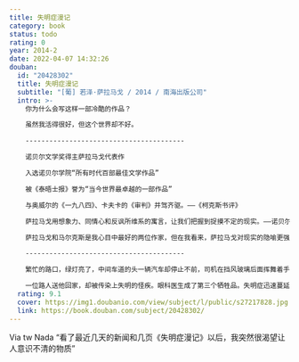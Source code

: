 ```yaml
---
title: 失明症漫记
category: book
status: todo
rating: 0
year: 2014-2
date: 2022-04-07 14:32:26
douban:
  id: "20428302"
  title: 失明症漫记
  subtitle: "[葡] 若泽·萨拉马戈 / 2014 / 南海出版公司"
  intro: >-
    你为什么会写这样一部冷酷的作品？

    虽然我活得很好，但这个世界却不好。

    ----------------------------------------

    诺贝尔文学奖得主萨拉马戈代表作

    入选诺贝尔学院“所有时代百部最佳文学作品”

    被《泰晤士报》誉为“当今世界最卓越的一部作品”

    与奥威尔的《一九八四》、卡夫卡的《审判》并驾齐驱。——《柯克斯书评》

    萨拉马戈用想象力、同情心和反讽所维系的寓言，让我们把握到捉摸不定的现实。——诺贝尔颁奖辞

    萨拉马戈和马尔克斯是我心目中最好的两位作家，但在我看来，萨拉马戈对现实的隐喻更强。——著名作家 苏童

    ----------------------------------------

    繁忙的路口，绿灯亮了，中间车道的头一辆汽车却停止不前，司机在挡风玻璃后面挥舞着手臂，围观的人打开车门之后，才知道他在喊：我瞎了！没有人会相信，他的眼睛清晰明亮，巩膜像瓷器一样洁白致密，然而他却一再绝望地喊着：我瞎了！我瞎了！

    一位路人送他回家，却被传染上失明的怪疾。眼科医生成了第三个牺牲品。失明症迅速蔓延，整个城市陷入了一场空前的灾难。
  rating: 9.1
  cover: https://img1.doubanio.com/view/subject/l/public/s27217828.jpg
  link: https://book.douban.com/subject/20428302/
---
```


Via tw Nada “看了最近几天的新闻和几页《失明症漫记》以后，我突然很渴望让人意识不清的物质”
